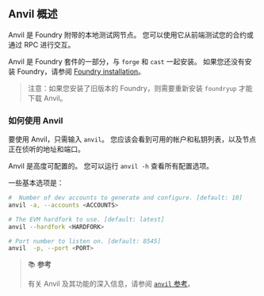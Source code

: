 ## Anvil 概述

Anvil 是 Foundry 附带的本地测试网节点。 您可以使用它从前端测试您的合约或通过 RPC 进行交互。

Anvil 是 Foundry 套件的一部分，与 `forge` 和 `cast` 一起安装。 如果您还没有安装 Foundry，请参阅 [Foundry installation](../getting-started/installation.md)。

> 注意：如果您安装了旧版本的 Foundry，则需要重新安装 `foundryup` 才能下载 Anvil。

### 如何使用 Anvil

要使用 Anvil，只需输入 `anvil`。 您应该会看到可用的帐户和私钥列表，以及节点正在侦听的地址和端口。

Anvil 是高度可配置的。 您可以运行 `anvil -h` 查看所有配置选项。

一些基本选项是：

```bash
#  Number of dev accounts to generate and configure. [default: 10]
anvil -a, --accounts <ACCOUNTS>

# The EVM hardfork to use. [default: latest]
anvil --hardfork <HARDFORK>

# Port number to listen on. [default: 8545]
anvil  -p, --port <PORT>
```

> 📚 **参考**
>
> 有关 Anvil 及其功能的深入信息，请参阅 [`anvil` 参考](../reference/anvil/)。

